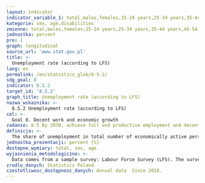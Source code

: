 ```yaml
---
layout: indicator
indicator_variable_1: total,males,females,15-24 years,25-34 years,35-44 years,45-54 years,55 years and more,total_
kategorie: sex, age,disabilities
zmienne: total,males,females;15-24 years,25-34 years,35-44 years,45-54 years,55 years and more;total
jednostka: percent
pre: 1
graph: longitudinal
source_url: 'www.stat.gov.pl'
title: >-
  Unemployment rate (according to LFS)
lang: en
permalink: /en/statistics_glob/8-5-2/
sdg_goal: 8
indicator: 8.5.2
target_id: '8.5.2'
graph_title: Unemployment rate (according to LFS)
nazwa_wskaznika: >-
  8.5.2 Unemployment rate (according to LFS)
cel: >-
  Goal 8. Decent work and economic growth
zadanie: 8.5 By 2030, achieve full and productive employment and decent work for all women and men, including for young people and persons with disabilities, and equal pay for work of equal value
definicja: >-
  The share of unemployment in total number of economically active persons, i.e. the employed and unemployed (in percent). The indicator may relate to the unemployed in terms of total or given group.
jednostka_prezentacji: percent [%]
dostepne_wymiary: total, sex, age
wyjasnienia_metodologiczne: >-
  Data comes from a sample survey: Labour Force Survey (LFS). The survey is conducted on a quarterly basis. The survey is conducted as continuous observation (movable survey week) what allows presenting the situation on the labour market during a whole quarter. The survey covers persons aged 15 and more who are members of households in dwellings selected on a random basis.In the context of economic activity –work is the main criterion in dividing the population, i.e. performing, holding or seeking work. According to the international standards, the tree main categories are distinguished: employed, unemployed and ecomically inactive persons. The employed, unemployed are the economically active population.The employed are defined as all persons aged 15 and more who during the reference week:– performed for at least one hour any work generating pay or income, i.e. were employed as employees, worked on their own (or leased) agricultural farm, or conducted their own economic activity outside agriculture, assisted (without pay) in work on family agricultural farm or in conducting family economic activity outside agriculture,– had work but did not perform it due to: due to sickness, maternity leave, paternal leave or vacation, due to other reasons, but the break in employment: – did not exceed 3 months,– excedeed 3 months but these persons worked as employees and during that period received at least 50% of the hitherto remuneration.In accordance with the international standards, among the employed, there are also included apprentices who entered into occupational training or occupational preparation contract with a private or public employer if they received remuneration.Unemployed persons are persons aged 15-74 who simultaneously fulfil three conditions:– within the reference week were not employed,– were actively looking for work, i.e. for over 4 weeks (the reference week being the fourth one) had been involved in concrete actions aimed at finding a job,– were available to take up work within two weeks after the reference week.Persons who were not seeking work because they had already found a job, were only waiting to start work within the period no longer than 3 months, and were available for this job are also included in the category of the unemployed.
zrodlo_danych: Statistics Poland
czestotliwosc_dostępnosc_danych: Annual data  Since 2010.
---
```

